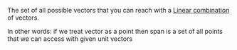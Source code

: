 The set of all possible vectors that you can reach with a [Linear combination](Linear%20combination.md) of vectors.

In other words: if we treat vector as a point then span is a set of all points that we can access with given unit vectors
